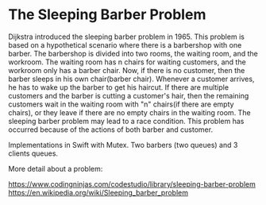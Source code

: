 # The Sleeping Barber Problem

Dijkstra introduced the sleeping barber problem in 1965. This problem is based on a hypothetical scenario where there is a barbershop with one barber. The barbershop is divided into two rooms, the waiting room, and the workroom. The waiting room has n chairs for waiting customers, and the workroom only has a barber chair.
Now, if there is no customer, then the barber sleeps in his own chair(barber chair). Whenever a customer arrives, he has to wake up the barber to get his haircut. If there are multiple customers and the barber is cutting a customer's hair, then the remaining customers wait in the waiting room with "n" chairs(if there are empty chairs), or they leave if there are no empty chairs in the waiting room.
The sleeping barber problem may lead to a race condition. This problem has occurred because of the actions of both barber and customer.

Implementations in Swift with Mutex.
Two barbers (two queues) and 3 clients queues.

More detail about a problem: 

https://www.codingninjas.com/codestudio/library/sleeping-barber-problem
https://en.wikipedia.org/wiki/Sleeping_barber_problem
